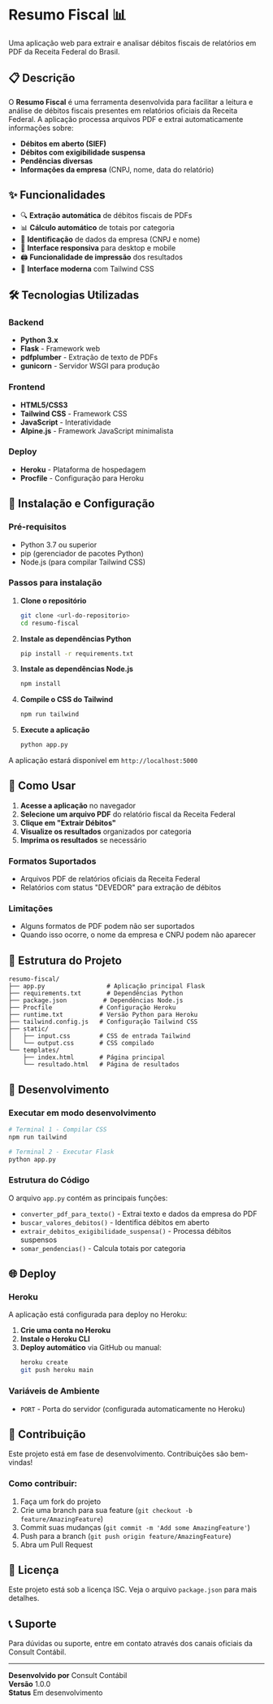 # Resumo Fiscal 📊

Uma aplicação web para extrair e analisar débitos fiscais de relatórios em PDF da Receita Federal do Brasil.

## 📋 Descrição

O **Resumo Fiscal** é uma ferramenta desenvolvida para facilitar a leitura e análise de débitos fiscais presentes em relatórios oficiais da Receita Federal. A aplicação processa arquivos PDF e extrai automaticamente informações sobre:

- **Débitos em aberto (SIEF)**
- **Débitos com exigibilidade suspensa**
- **Pendências diversas**
- **Informações da empresa** (CNPJ, nome, data do relatório)

## ✨ Funcionalidades

- 🔍 **Extração automática** de débitos fiscais de PDFs
- 📊 **Cálculo automático** de totais por categoria
- 🏢 **Identificação** de dados da empresa (CNPJ e nome)
- 📱 **Interface responsiva** para desktop e mobile
- 🖨️ **Funcionalidade de impressão** dos resultados
- 🎨 **Interface moderna** com Tailwind CSS

## 🛠️ Tecnologias Utilizadas

### Backend
- **Python 3.x**
- **Flask** - Framework web
- **pdfplumber** - Extração de texto de PDFs
- **gunicorn** - Servidor WSGI para produção

### Frontend
- **HTML5/CSS3**
- **Tailwind CSS** - Framework CSS
- **JavaScript** - Interatividade
- **Alpine.js** - Framework JavaScript minimalista

### Deploy
- **Heroku** - Plataforma de hospedagem
- **Procfile** - Configuração para Heroku

## 🚀 Instalação e Configuração

### Pré-requisitos
- Python 3.7 ou superior
- pip (gerenciador de pacotes Python)
- Node.js (para compilar Tailwind CSS)

### Passos para instalação

1. **Clone o repositório**
   ```bash
   git clone <url-do-repositorio>
   cd resumo-fiscal
   ```

2. **Instale as dependências Python**
   ```bash
   pip install -r requirements.txt
   ```

3. **Instale as dependências Node.js**
   ```bash
   npm install
   ```

4. **Compile o CSS do Tailwind**
   ```bash
   npm run tailwind
   ```

5. **Execute a aplicação**
   ```bash
   python app.py
   ```

A aplicação estará disponível em `http://localhost:5000`

## 📖 Como Usar

1. **Acesse a aplicação** no navegador
2. **Selecione um arquivo PDF** do relatório fiscal da Receita Federal
3. **Clique em "Extrair Débitos"**
4. **Visualize os resultados** organizados por categoria
5. **Imprima os resultados** se necessário

### Formatos Suportados
- Arquivos PDF de relatórios oficiais da Receita Federal
- Relatórios com status "DEVEDOR" para extração de débitos

### Limitações
- Alguns formatos de PDF podem não ser suportados
- Quando isso ocorre, o nome da empresa e CNPJ podem não aparecer

## 📁 Estrutura do Projeto

```
resumo-fiscal/
├── app.py                 # Aplicação principal Flask
├── requirements.txt       # Dependências Python
├── package.json          # Dependências Node.js
├── Procfile             # Configuração Heroku
├── runtime.txt          # Versão Python para Heroku
├── tailwind.config.js   # Configuração Tailwind CSS
├── static/
│   ├── input.css        # CSS de entrada Tailwind
│   └── output.css       # CSS compilado
└── templates/
    ├── index.html       # Página principal
    └── resultado.html   # Página de resultados
```

## 🔧 Desenvolvimento

### Executar em modo desenvolvimento
```bash
# Terminal 1 - Compilar CSS
npm run tailwind

# Terminal 2 - Executar Flask
python app.py
```

### Estrutura do Código

O arquivo `app.py` contém as principais funções:

- `converter_pdf_para_texto()` - Extrai texto e dados da empresa do PDF
- `buscar_valores_debitos()` - Identifica débitos em aberto
- `extrair_debitos_exigibilidade_suspensa()` - Processa débitos suspensos
- `somar_pendencias()` - Calcula totais por categoria

## 🌐 Deploy

### Heroku
A aplicação está configurada para deploy no Heroku:

1. **Crie uma conta no Heroku**
2. **Instale o Heroku CLI**
3. **Deploy automático** via GitHub ou manual:
   ```bash
   heroku create
   git push heroku main
   ```

### Variáveis de Ambiente
- `PORT` - Porta do servidor (configurada automaticamente no Heroku)

## 🤝 Contribuição

Este projeto está em fase de desenvolvimento. Contribuições são bem-vindas!

### Como contribuir:
1. Faça um fork do projeto
2. Crie uma branch para sua feature (`git checkout -b feature/AmazingFeature`)
3. Commit suas mudanças (`git commit -m 'Add some AmazingFeature'`)
4. Push para a branch (`git push origin feature/AmazingFeature`)
5. Abra um Pull Request

## 📝 Licença

Este projeto está sob a licença ISC. Veja o arquivo `package.json` para mais detalhes.

## 📞 Suporte

Para dúvidas ou suporte, entre em contato através dos canais oficiais da Consult Contábil.

---

**Desenvolvido por** Consult Contábil  
**Versão** 1.0.0  
**Status** Em desenvolvimento 
